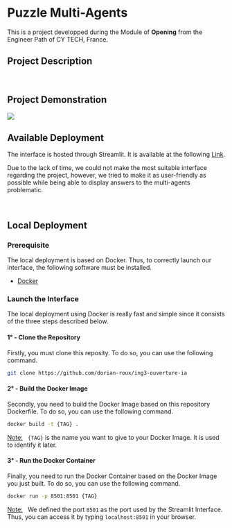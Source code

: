 # Puzzle Multi-Agents

This is a project developped during the Module of **Opening** from the Engineer Path of CY TECH, France. 
</br>

## Project Description
</br>

## Project Demonstration
![](https://github.com/dorian-roux/ing3-ouverture-ia/blob/master/src/static/gif/Demonstration.gif)
</br>


## Available Deployment

The interface is hosted through Streamlit. It is available at the following [Link](https://dorian-roux-ing3-ouverture-ia-app-oq0zfc.streamlit.app/).

Due to the lack of time, we could not make the most suitable interface regarding the project, however, we tried to make it as user-friendly as possible while being able to display answers to the multi-agents problematic.

</br>

## Local Deployment
### Prerequisite

The local deployment is based on Docker. Thus, to correctly launch our interface, the following software must be installed.
- [Docker](https://www.docker.com/)


### Launch the Interface

The local deployment using Docker is really fast and simple since it consists of the three steps described below.

#### 1° - Clone the Repository
Firstly, you must clone this reposity. To do so, you can use the following command.
```bash
git clone https://github.com/dorian-roux/ing3-ouverture-ia
```

#### 2° - Build the Docker Image
Secondly, you need to build the Docker Image based on this repository Dockerfile. To do so, you can use the following command.
```bash
docker build -t {TAG} .
```
<u>Note:</u> &nbsp; `{TAG}` is the name you want to give to your Docker Image. It is used to identify it later.


#### 3° - Run the Docker Container
Finally, you need to run the Docker Container based on the Docker Image you just built. To do so, you can use the following command.
```bash
docker run -p 8501:8501 {TAG}
```
<u>Note:</u> &nbsp; We defined the port `8501` as the port used by the Streamlit Interface. Thus, you can access it by typing `localhost:8501` in your browser.



